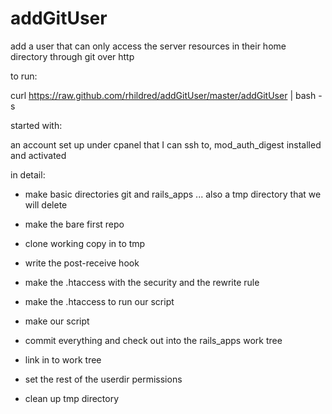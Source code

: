 addGitUser
==========

add a user that can only access the server resources in their home directory through git over http

to run:

  curl https://raw.github.com/rhildred/addGitUser/master/addGitUser | bash -s

started with:

an account set up under cpanel that I can ssh to, mod_auth_digest installed and activated

in detail:

* make basic directories git and rails_apps ... also a tmp directory that we will delete

* make the bare first repo

* clone working copy in to tmp

* write the post-receive hook

* make the .htaccess with the security and the rewrite rule 

* make the .htaccess to run our script

* make our script

* commit everything and check out into the rails_apps work tree

* link in to work tree

* set the rest of the userdir permissions

* clean up tmp directory
